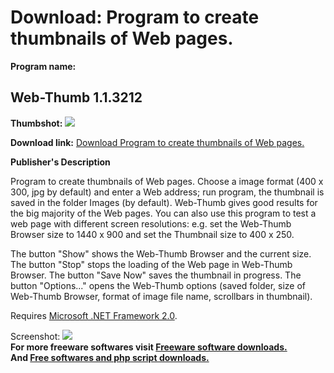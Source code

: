 # Download: Program to create thumbnails of Web pages.

**Program name:**

## Web-Thumb 1.1.3212

  
**Thumbshot:** ![](http://www.freewarefiles.com/screenshot/webthumb11_md.jpg)   
  
**Download link:** [Download Program to create thumbnails of Web pages.](http://freesoftwares.boysofts.com/Web-Thumb_program_33838.html)  
  


**Publisher's Description**  
  


Program to create thumbnails of Web pages. Choose a image format (400 x 300, jpg by default) and enter a Web address; run program, the thumbnail is saved in the folder Images (by default). Web-Thumb gives good results for the big majority of the Web pages. You can also use this program to test a web page with different screen resolutions: e.g. set the Web-Thumb Browser size to 1440 x 900 and set the Thumbnail size to 400 x 250. 

The button "Show" shows the Web-Thumb Browser and the current size. The button "Stop" stops the loading of the Web page in Web-Thumb Browser. The button "Save Now" saves the thumbnail in progress. The button "Options..." opens the Web-Thumb options (saved folder, size of Web-Thumb Browser, format of image file name, scrollbars in thumbnail).

Requires [Microsoft .NET Framework 2.0](http://www.freewarefiles.com/program_10_108_16026.html). 

  
  
Screenshot: ![](http://www.freewarefiles.com/screenshot/webthumb11.jpg)   
**For more freeware softwares visit [Freeware software downloads.](http://freesoftwares.boysofts.com/)**   
**And [Free softwares and php script downloads.](http://www.boysofts.com/)**
